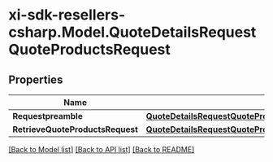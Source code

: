 # xi-sdk-resellers-csharp.Model.QuoteDetailsRequestQuoteProductsRequest

## Properties

Name | Type | Description | Notes
------------ | ------------- | ------------- | -------------
**Requestpreamble** | [**QuoteDetailsRequestQuoteProductsRequestRequestpreamble**](QuoteDetailsRequestQuoteProductsRequestRequestpreamble.md) |  | [optional] 
**RetrieveQuoteProductsRequest** | [**QuoteDetailsRequestQuoteProductsRequestRetrieveQuoteProductsRequest**](QuoteDetailsRequestQuoteProductsRequestRetrieveQuoteProductsRequest.md) |  | [optional] 

[[Back to Model list]](../README.md#documentation-for-models) [[Back to API list]](../README.md#documentation-for-api-endpoints) [[Back to README]](../README.md)

